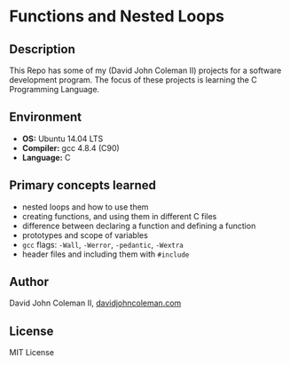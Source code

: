 # Functions and Nested Loops

## Description

This Repo has some of my (David John Coleman II) projects for a software development program.
The focus of these projects is learning the C Programming Language.

## Environment

* __OS:__ Ubuntu 14.04 LTS
* __Compiler:__ gcc 4.8.4 (C90)
* __Language:__ C

## Primary concepts learned

* nested loops and how to use them
* creating functions, and using them in different C files
* difference between declaring a function and defining a function
* prototypes and scope of variables
* ``gcc`` flags: ``-Wall``, ``-Werror``, ``-pedantic``, ``-Wextra``
* header files and including them with ``#include``

## Author

David John Coleman II, [davidjohncoleman.com](http://www.davidjohncoleman.com/)

## License

MIT License